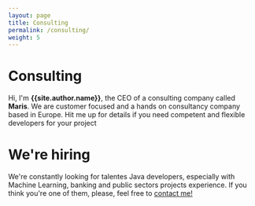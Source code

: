 ```yaml
---
layout: page
title: Consulting
permalink: /consulting/
weight: 5
---
```


# **Consulting**
Hi, I'm <b>{{site.author.name}}</b>, the CEO of a consulting company called <b>Maris</b>. We are customer focused and a hands on consultancy company based in Europe. Hit me up for details if you need competent and flexible developers for your project

# **We're hiring**
We're constantly looking for talentes Java developers, especially with Machine Learning, banking and public sectors projects experience. If you think you're one of them, please, feel free to <a href="mailto:marek.sagan+recruitment@protonmail.com?subject=Java Developer application&body=Hello there, I would like to apply for a Java role at Maris.">contact me!</a>
